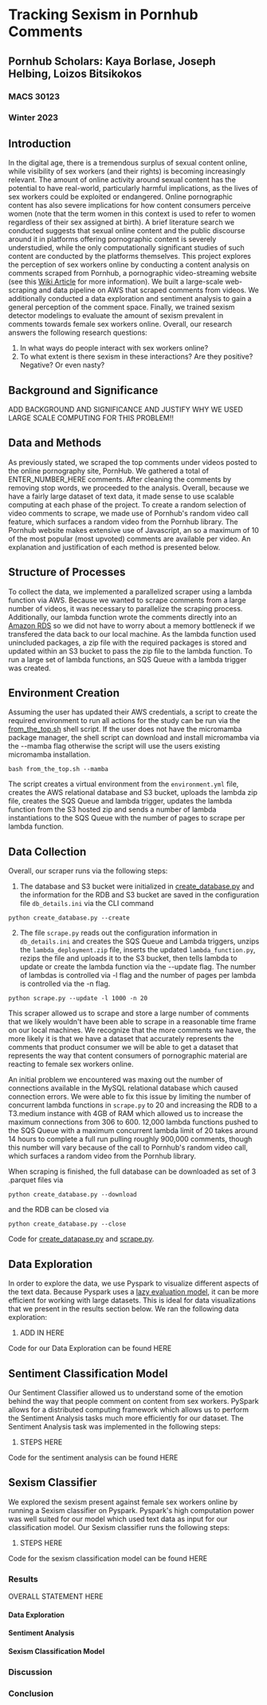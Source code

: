 # Tracking Sexism in Pornhub Comments
## Pornhub Scholars: Kaya Borlase, Joseph Helbing, Loizos Bitsikokos
### MACS 30123
### Winter 2023

## Introduction

In the digital age, there is a tremendous surplus of sexual content online, while visibility of sex workers (and their rights) is becoming increasingly relevant. The amount of online activity around sexual content has the potential to have real-world, particularly harmful implications, as the lives of sex workers could be exploited or endangered. Online pornographic content has also severe implications for how content consumers perceive women (note that the term women in this context is used to refer to women regardless of their sex assigned at birth). A brief literature search we conducted suggests that sexual online content and the public discourse around it in platforms offering pornographic content is severely understudied, while the only computationally significant studies of such content are conducted by the platforms themselves. This project explores the perception of sex workers online by conducting a content analysis on comments scraped from Pornhub, a pornographic video-streaming website (see this [Wiki Article](https://en.wikipedia.org/wiki/Pornhub) for more information). We built a large-scale web-scraping and data pipeline on AWS that scraped comments from videos. We additionally conducted a data exploration and sentiment analysis to gain a general perception of the comment space. Finally, we trained sexism detector modelings to evaluate the amount of sexism prevalent in comments towards female sex workers online. Overall, our research answers the following research questions: 

1. In what ways do people interact with sex workers online?
2. To what extent is there sexism in these interactions? Are they positive? Negative? Or even nasty?

## Background and Significance

ADD BACKGROUND AND SIGNIFICANCE AND JUSTIFY WHY WE USED LARGE SCALE COMPUTING FOR THIS PROBLEM!!

## Data and Methods

As previously stated, we scraped the top comments under videos posted to the online pornography site, PornHub. We gathered a total of ENTER_NUMBER_HERE comments. After cleaning the comments by removing stop words, we proceeded to the analysis. Overall, because we have a fairly large dataset of text data, it made sense to use scalable computing at each phase of the project. To create a random selection of video comments to scrape, we made use of Pornhub's random video call feature, which surfaces a random video from the Pornhub library. The Pornhub website makes extensive use of Javascript, an so a maximum of 10 of the most popular (most upvoted) comments are available per video. An explanation and justification of each method is presented below. 

## Structure of Processes

To collect the data, we implemented a parallelized scraper using a lambda function via AWS. Because we wanted to scrape comments from a large number of videos, it was necessary to parallelize the scraping process. Additionally, our lambda function wrote the comments directly into an [Amazon RDS](https://aws.amazon.com/rds/) so we did not have to worry about a memory bottleneck if we transfered the data back to our local machine. As the lambda function used unincluded packages, a zip file with the required packages is stored and updated within an S3 bucket to pass the zip file to the lambda function. To run a large set of lambda functions, an SQS Queue with a lambda trigger was created.

## Environment Creation

Assuming the user has updated their AWS credentials, a script to create the required environment to run all actions for the study can be run via the [from_the_top.sh](from_the_top.sh) shell script. If the user does not have the micromamba package manager, the shell script can download and install micromamba via the --mamba flag otherwise the script will use the users existing micromamba installation.
```
bash from_the_top.sh --mamba
```

The script creates a virtual environment from the `environment.yml` file, creates the AWS relational database and S3 bucket, uploads the lambda zip file, creates the SQS Queue and lambda trigger, updates the lambda function from the S3 hosted zip and sends a number of lambda instantiations to the SQS Queue with the number of pages to scrape per lambda function.

## Data Collection

 Overall, our scraper runs via the following steps:

1. The database and S3 bucket were initialized in [create_database.py](create_database.py) and the information for the RDB and S3 bucket are saved in the configuration file `db_details.ini` via the CLI command
```
python create_database.py --create
```
2. The file `scrape.py` reads out the configuration information in `db_details.ini` and creates the SQS Queue and Lambda triggers, unzips the `lambda_deployment.zip` file, inserts the updated `lambda_function.py`, rezips the file and uploads it to the S3 bucket, then tells lambda to update or create the lambda function via the --update flag. The number of lambdas is controlled via -l flag and the number of pages per lambda is controlled via the -n flag.
```
python scrape.py --update -l 1000 -n 20
```

This scraper allowed us to scrape and store a large number of comments that we likely wouldn't have been able to scrape in a reasonable time frame on our local machines. We recognize that the more comments we have, the more likely it is that we have a dataset that accurately represents the comments that product consumer we will be able to get a dataset that represents the way that content consumers of pornographic material are reacting to female sex workers online.

An initial problem we encountered was maxing out the number of connections available in the MySQL relational database which caused connection errors. We were able to fix this issue by limiting the number of concurrent lambda functions in `scrape.py` to 20 and increasing the RDB to a T3.medium instance with 4GB of RAM which allowed us to increase the maximum connections from 306 to 600. 12,000 lambda functions pushed to the SQS Queue with a maximum concurrent lambda limit of 20 takes around 14 hours to complete a full run pulling roughly 900,000 comments, though this number will vary because of the call to Pornhub's random video call, which surfaces a random video from the Pornhub library.

When scraping is finished, the full database can be downloaded as set of 3 .parquet files via
```
python create_database.py --download
```
and the RDB can be closed via
```
python create_database.py --close
```

Code for [create_datapase.py](create_database.py) and [scrape.py](scrape.py).

## Data Exploration

In order to explore the data, we use Pyspark to visualize different aspects of the text data. Because Pyspark uses a [lazy evaluation model](https://data-flair.training/blogs/apache-spark-lazy-evaluation/), it can be more efficient for working with large datasets. This is ideal for data visualizations that we present in the results section below. We ran the following data exploration:
1. ADD IN HERE

Code for our Data Exploration can be found HERE

## Sentiment Classification Model

Our Sentiment Classifier allowed us to understand some of the emotion behind the way that people comment on content from sex workers. PySpark allows for a distributed computing framework which allows us to perform the Sentiment Analysis tasks much more efficiently for our dataset. The Sentiment Analysis task was implemented in the following steps:
1. STEPS HERE

Code for the sentiment analysis can be found HERE

## Sexism Classifier

We explored the sexism present against female sex workers online by running a Sexism classifier on Pyspark. Pyspark's high computation power was well suited for our model which used text data as input for our classification model. Our Sexism classifier runs the following steps:
1. STEPS HERE

Code for the sexism classification model can be found HERE

### Results

OVERALL STATEMENT HERE

#### Data Exploration

#### Sentiment Analysis

#### Sexism Classification Model

### Discussion

### Conclusion

